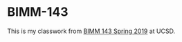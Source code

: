 # BIMM-143

This is my classwork from [BIMM 143 Spring 2019](https://bioboot.github.io/bimm143_S19/) at UCSD. 
